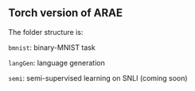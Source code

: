 ## Torch version of ARAE

The folder structure is:

`bmnist`: binary-MNIST task

`langGen`: language generation

`semi`: semi-supervised learning on SNLI (coming soon)
